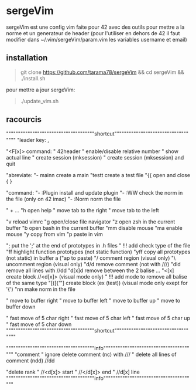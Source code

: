 # sergeVim
sergeVim est une config vim faite pour 42 avec des outils pour mettre a la norme et un generateur de header (pour l'utiliser en dehors de 42 il faut modifier dans ~/.vim/sergeVim/param.vim les variables username et email)

## installation
>  git clone https://github.com/tarama78/sergeVim && cd sergeVim && ./install.sh
  
pour mettre a jour sergeVim:
>  ./update_vim.sh

## racourcis
"""""""""""""""""""""""""""""""""""""shortcut"""""""""""""""""""""""""""""""""""
"leader key:		,

"<F[x]> command:
"<F1>				42header
"<F3>				enable/disable relative number
"<F4>				show actual line
"<F5>				create session (mksession)
"<leader><F5>		create session (mksession) and quit

"abreviate:
"- mainn			create a main
"testt				create a test file
"{{					open and close { }

"command:
"- :Plugin			install and update plugin
"- :WW				check the norm in the file (only on 42 imac)
"- :Norm			norm the file

"<leader> + ...
"h					open help
"<tab>				move tab to the right
"<S-tab>			move tab to the left

"v					reload vimrc
"g					open/close file navigator
"z					open zsh in the current buffer
"b					open bash in the current buffer
"mm					disable mouse
"ma					enable mouse
"y					copy from vim
"p					paste in vim

";					put the ';' at the end of prototypes in .h files
"				!!! add check type of the file
"ff					highlight function prototypes (not static function)
"yff				copy all prototypes (not static) in buffer a ("ap to paste)
"/					comment region (visual only)
"\					uncomment region (visual only)
"d/d				remove comment (not with ///)
"dld				remove all lines with //dd
"d[x]d				remove between the 2 balise <d5> ... </d5>
"<[x]				create block //<d[x]> (visual mode only)
"				!!! add mode to remove all balise of the same type
"[([{'"]			create block (ex (test)) (visual mode only exept for '{')
"nn					make norm in the file

"<C-w><right>		move to buffer right
"<C-w><left>		move to buffer left
"<C-w><up>			move to buffer up
"<C-w><down>		move to buffer down

"<S-right>			fast move of 5 char right
"<S-left>			fast move of 5 char left
"<S-up>				fast move of 5 char up
"<S-down>			fast move of 5 char down
"""""""""""""""""""""""""""""""""""""shortcut"""""""""""""""""""""""""""""""""""

"""""""""""""""""""""""""""""""""""""info"""""""""""""""""""""""""""""""""""""""
"comment
"	ignore delete comment (<leader>nc) with ///
"	delete all lines of comment (<leader>ndd) //dd

"delete rank
"	//<d[x]> start
"	//</d[x]> end
"	//d[x] line
"""""""""""""""""""""""""""""""""""""info"""""""""""""""""""""""""""""""""""""""
